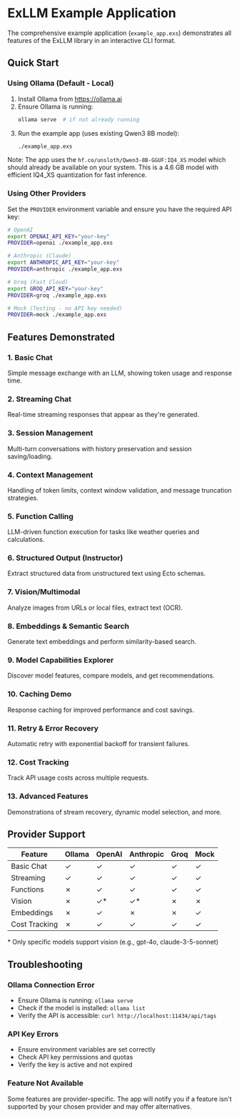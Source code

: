 # ExLLM Example Application

The comprehensive example application (`example_app.exs`) demonstrates all features of the ExLLM library in an interactive CLI format.

## Quick Start

### Using Ollama (Default - Local)

1. Install Ollama from https://ollama.ai
2. Ensure Ollama is running:
   ```bash
   ollama serve  # if not already running
   ```
3. Run the example app (uses existing Qwen3 8B model):
   ```bash
   ./example_app.exs
   ```

Note: The app uses the `hf.co/unsloth/Qwen3-8B-GGUF:IQ4_XS` model which should already be available on your system. This is a 4.6 GB model with efficient IQ4_XS quantization for fast inference.

### Using Other Providers

Set the `PROVIDER` environment variable and ensure you have the required API key:

```bash
# OpenAI
export OPENAI_API_KEY="your-key"
PROVIDER=openai ./example_app.exs

# Anthropic (Claude)
export ANTHROPIC_API_KEY="your-key" 
PROVIDER=anthropic ./example_app.exs

# Groq (Fast Cloud)
export GROQ_API_KEY="your-key"
PROVIDER=groq ./example_app.exs

# Mock (Testing - no API key needed)
PROVIDER=mock ./example_app.exs
```

## Features Demonstrated

### 1. Basic Chat
Simple message exchange with an LLM, showing token usage and response time.

### 2. Streaming Chat
Real-time streaming responses that appear as they're generated.

### 3. Session Management
Multi-turn conversations with history preservation and session saving/loading.

### 4. Context Management
Handling of token limits, context window validation, and message truncation strategies.

### 5. Function Calling
LLM-driven function execution for tasks like weather queries and calculations.

### 6. Structured Output (Instructor)
Extract structured data from unstructured text using Ecto schemas.

### 7. Vision/Multimodal
Analyze images from URLs or local files, extract text (OCR).

### 8. Embeddings & Semantic Search
Generate text embeddings and perform similarity-based search.

### 9. Model Capabilities Explorer
Discover model features, compare models, and get recommendations.

### 10. Caching Demo
Response caching for improved performance and cost savings.

### 11. Retry & Error Recovery
Automatic retry with exponential backoff for transient failures.

### 12. Cost Tracking
Track API usage costs across multiple requests.

### 13. Advanced Features
Demonstrations of stream recovery, dynamic model selection, and more.

## Provider Support

| Feature | Ollama | OpenAI | Anthropic | Groq | Mock |
|---------|--------|--------|-----------|------|------|
| Basic Chat | ✓ | ✓ | ✓ | ✓ | ✓ |
| Streaming | ✓ | ✓ | ✓ | ✓ | ✓ |
| Functions | ✗ | ✓ | ✓ | ✓ | ✓ |
| Vision | ✗ | ✓* | ✓* | ✗ | ✗ |
| Embeddings | ✗ | ✓ | ✗ | ✗ | ✓ |
| Cost Tracking | ✗ | ✓ | ✓ | ✓ | ✓ |

\* Only specific models support vision (e.g., gpt-4o, claude-3-5-sonnet)

## Troubleshooting

### Ollama Connection Error
- Ensure Ollama is running: `ollama serve`
- Check if the model is installed: `ollama list`
- Verify the API is accessible: `curl http://localhost:11434/api/tags`

### API Key Errors
- Ensure environment variables are set correctly
- Check API key permissions and quotas
- Verify the key is active and not expired

### Feature Not Available
Some features are provider-specific. The app will notify you if a feature isn't supported by your chosen provider and may offer alternatives.

